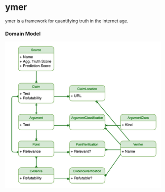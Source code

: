 # ymer

ymer is a framework for quantifying truth in the internet age.

### Domain Model

![Entity Relational Diagram](docs/erd.png)